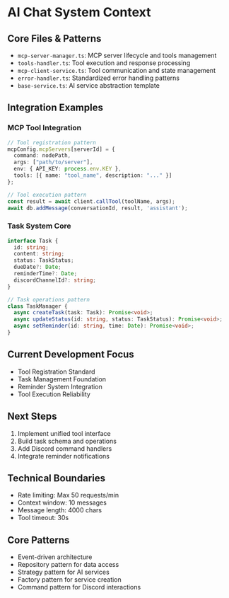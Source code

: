 # AI Chat System Context

## Core Files & Patterns
- `mcp-server-manager.ts`: MCP server lifecycle and tools management
- `tools-handler.ts`: Tool execution and response processing
- `mcp-client-service.ts`: Tool communication and state management
- `error-handler.ts`: Standardized error handling patterns
- `base-service.ts`: AI service abstraction template

## Integration Examples
### MCP Tool Integration
```typescript
// Tool registration pattern
mcpConfig.mcpServers[serverId] = {
  command: nodePath,
  args: ["path/to/server"],
  env: { API_KEY: process.env.KEY },
  tools: [{ name: "tool_name", description: "..." }]
};

// Tool execution pattern
const result = await client.callTool(toolName, args);
await db.addMessage(conversationId, result, 'assistant');
```

### Task System Core
```typescript
interface Task {
  id: string;
  content: string;
  status: TaskStatus;
  dueDate?: Date;
  reminderTime?: Date;
  discordChannelId?: string;
}

// Task operations pattern
class TaskManager {
  async createTask(task: Task): Promise<void>;
  async updateStatus(id: string, status: TaskStatus): Promise<void>;
  async setReminder(id: string, time: Date): Promise<void>;
}
```

## Current Development Focus
- Tool Registration Standard 
- Task Management Foundation
- Reminder System Integration
- Tool Execution Reliability

## Next Steps
1. Implement unified tool interface
2. Build task schema and operations
3. Add Discord command handlers
4. Integrate reminder notifications

## Technical Boundaries
- Rate limiting: Max 50 requests/min
- Context window: 10 messages
- Message length: 4000 chars
- Tool timeout: 30s

## Core Patterns
- Event-driven architecture
- Repository pattern for data access
- Strategy pattern for AI services
- Factory pattern for service creation
- Command pattern for Discord interactions